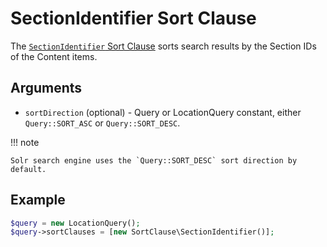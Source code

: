 # SectionIdentifier Sort Clause

The [`SectionIdentifier` Sort Clause](https://github.com/ibexa/core/blob/main/src/contracts/Repository/Values/Content/Query/SortClause/SectionIdentifier.php)
sorts search results by the Section IDs of the Content items.

## Arguments

- `sortDirection` (optional) - Query or LocationQuery constant, either `Query::SORT_ASC` or `Query::SORT_DESC`.

!!! note

    Solr search engine uses the `Query::SORT_DESC` sort direction by default.

## Example

``` php
$query = new LocationQuery();
$query->sortClauses = [new SortClause\SectionIdentifier()];
```
